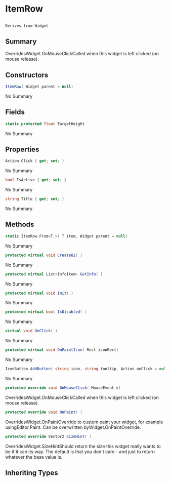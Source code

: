 # ItemRow

## 
```c#
Derives from Widget
```

## Summary

OverridesWidget.OnMouseClickCalled when this widget is left clicked (on mouse release).
## Constructors

```c#
ItemRow( Widget parent = null) 
```
No Summary
## Fields

```c#
static protected float TargetHeight
```
No Summary
## Properties

```c#
Action Click { get; set; } 
```
No Summary
```c#
bool IsActive { get; set; } 
```
No Summary
```c#
string Title { get; set; } 
```
No Summary
## Methods

```c#
static ItemRow From<T,>( T item, Widget parent = null) 
```
No Summary
```c#
protected virtual void CreateUI( ) 
```
No Summary
```c#
protected virtual List<InfoItem> GetInfo( ) 
```
No Summary
```c#
protected virtual void Init( ) 
```
No Summary
```c#
protected virtual bool IsDisabled( ) 
```
No Summary
```c#
virtual void OnClick( ) 
```
No Summary
```c#
protected virtual void OnPaintIcon( Rect iconRect) 
```
No Summary
```c#
IconButton AddButton( string icon, string tooltip, Action onClick = null) 
```
No Summary
```c#
protected override void OnMouseClick( MouseEvent e) 
```
OverridesWidget.OnMouseClickCalled when this widget is left clicked (on mouse release).
```c#
protected override void OnPaint( ) 
```
OverridesWidget.OnPaintOverride to custom paint your widget, for example usingEditor.Paint. Can be overwritten byWidget.OnPaintOverride.
```c#
protected override Vector2 SizeHint( ) 
```
OverridesWidget.SizeHintShould return the size this widget really wants to be if it can its way. The default
is that you don't care - and just to return whatever the base value is.
## Inheriting Types

